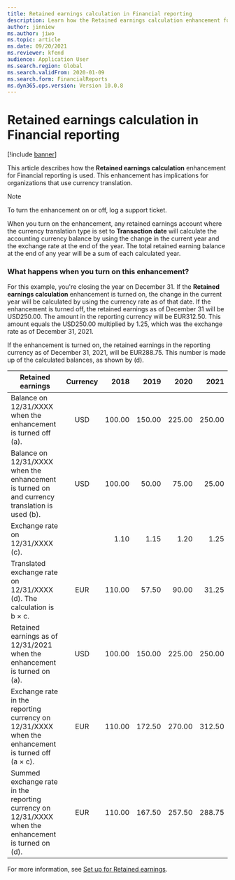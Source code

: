 ```yaml
---
title: Retained earnings calculation in Financial reporting
description: Learn how the Retained earnings calculation enhancement for Financial reporting is used, which has implications for organizations that use currency translation.
author: jinniew
ms.author: jiwo
ms.topic: article
ms.date: 09/20/2021
ms.reviewer: kfend
audience: Application User
ms.search.region: Global
ms.search.validFrom: 2020-01-09
ms.search.form: FinancialReports
ms.dyn365.ops.version: Version 10.0.8
---
```


# Retained earnings calculation in Financial reporting

[!include [banner](../includes/banner.md)]

This article describes how the **Retained earnings calculation** enhancement for Financial reporting is used. This enhancement has implications for organizations that use currency translation.

> [!NOTE]
> To turn the enhancement on or off, log a support ticket.
>
> When you turn on the enhancement, any retained earnings account where the currency translation type is set to **Transaction date** will calculate the accounting currency balance by using the change in the current year and the exchange rate at the end of the year. The total retained earning balance at the end of any year will be a sum of each calculated year.

### What happens when you turn on this enhancement?

For this example, you're closing the year on December 31. If the **Retained earnings calculation** enhancement is turned on, the change in the current year will be calculated by using the currency rate as of that date. If the enhancement is turned off, the retained earnings as of December 31 will be USD250.00. The amount in the reporting currency will be EUR312.50. This amount equals the USD250.00 multiplied by 1.25, which was the exchange rate as of December 31, 2021.

If the enhancement is turned on, the retained earnings in the reporting currency as of December 31, 2021, will be EUR288.75. This number is made up of the calculated balances, as shown by (d).

| Retained earnings                                                                                | Currency | 2018   | 2019   | 2020   | 2021   |
|--------------------------------------------------------------------------------------------------|:----------:|--------:|--------:|--------:|--------:|
| Balance on 12/31/XXXX when the enhancement is turned off (a).                                    | USD      | 100.00 | 150.00 | 225.00 | 250.00 |
| Balance on 12/31/XXXX when the enhancement is turned on and currency translation is used (b).    | USD      | 100.00 | 50.00  | 75.00  | 25.00  |
| Exchange rate on 12/31/XXXX (c).                                                                 |          | 1.10   | 1.15   | 1.20   | 1.25   |
| Translated exchange rate on 12/31/XXXX (d). The calculation is b × c.                           | EUR      | 110.00 | 57.50  | 90.00  | 31.25  |
| Retained earnings as of 12/31/2021 when the enhancement is turned on (a).                            | USD      | 100.00 | 150.00 | 225.00 | 250.00 |
| Exchange rate in the reporting currency on 12/31/XXXX when the enhancement is turned off (a × c).    | EUR      | 110.00 | 172.50 | 270.00 | 312.50 |
| Summed exchange rate in the reporting currency on 12/31/XXXX when the enhancement is turned on (d). | EUR      | 110.00 | 167.50 | 257.50 | 288.75 |


For more information, see [Set up for Retained earnings](../dev-itpro/financial-reporting-currency-capability.md#setup-for-retained-earnings).
